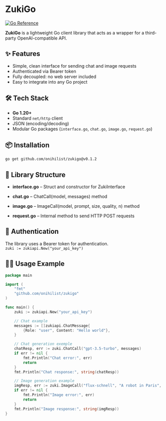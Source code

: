 # ZukiGo
[![Go Reference](https://pkg.go.dev/badge/github.com/onihilist/zukigo.svg)](https://pkg.go.dev/github.com/onihilist/zukigo)

**ZukiGo** is a lightweight Go client library that acts as a wrapper for a third-party OpenAI-compatible API.

## ✨ Features

- Simple, clean interface for sending chat and image requests  
- Authenticated via Bearer token  
- Fully decoupled: no web server included  
- Easy to integrate into any Go project  


## 🛠 Tech Stack

- **Go 1.20+**
- Standard `net/http` client
- JSON (encoding/decoding)
- Modular Go packages (`interface.go`, `chat.go`, `image.go`, `request.go`)



## 📦 Installation

```bash
go get github.com/onihilist/zukigo@v0.1.2
```


## 🧱 Library Structure

- **interface.go** – Struct and constructor for ZukiInterface

- **chat.go** – ChatCall(model, messages) method

- **image.go** – ImageCall(model, prompt, size, quality, n) method

- **request.go** – Internal method to send HTTP POST requests

## 🔐 Authentication

The library uses a Bearer token for authentication.<br>
`zuki := zukiapi.New("your_api_key")
`

## 🧑‍💻 Usage Example

```go
package main

import (
    "fmt"
    "github.com/onihilist/zukigo"
)

func main() {
    zuki := zukiapi.New("your_api_key")

    // Chat example
    messages := []zukiapi.ChatMessage{
        {Role: "user", Content: "Hello world"},
    }

    // Chat generation exemple
    chatResp, err := zuki.ChatCall("gpt-3.5-turbo", messages)
    if err != nil {
        fmt.Println("Chat error:", err)
        return
    }
    fmt.Println("Chat response:", string(chatResp))

    // Image generation example
    imgResp, err := zuki.ImageCall("flux-schnell", "A robot in Paris", "512x512", "standard", 1)
    if err != nil {
        fmt.Println("Image error:", err)
        return
    }
    fmt.Println("Image response:", string(imgResp))
}
```